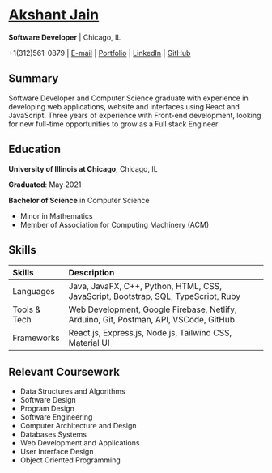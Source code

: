 # [ Akshant Jain](https://akshantjain.com)

**Software Developer** | Chicago, IL

+1(312)561-0879 | [E-mail](mailto:akshantjain.com) | [Portfolio](https://akshantjain.com) | [LinkedIn](www.linkedin.com/in/akshantjain) | [GitHub](https://github.com/akshantjain)

## Summary
Software Developer and Computer Science graduate with experience in developing web applications, website and interfaces using React and JavaScript. Three years of experience with Front-end development, looking for new full-time opportunities to grow as a Full stack Engineer

## Education
**University of Illinois at Chicago**, Chicago, IL

**Graduated**: May 2021

**Bachelor of Science** in Computer Science

- Minor in Mathematics
- Member of Association for Computing Machinery (ACM)


## Skills


| Skills		| Description
| :------------ | :------------------------------------------------------------------------------------	|
| Languages		| Java, JavaFX, C++, Python, HTML, CSS, JavaScript, Bootstrap, SQL, TypeScript, Ruby 	|
| Tools & Tech	| Web Development, Google Firebase, Netlify, Arduino, Git, Postman, API, VSCode, GitHub |
| Frameworks	| React.js, Express.js, Node.js, Tailwind CSS, Material UI 								|

<!--
## Projects
### Cloudgile
### My Daily Life
### Ride Sharing
### COVID-19 Tracker
### Security System
### Other Projects
-->

## Relevant Coursework
- Data Structures and Algorithms
- Software Design
- Program Design 
- Software Engineering 
- Computer Architecture and Design
- Databases Systems
- Web Development and Applications 
- User Interface Design
- Object Oriented Programming


